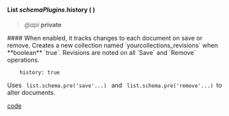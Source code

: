 #### List _schemaPlugins_.history (  )  
> _@api_ **private**   

<div class="code-header"> 
#### When enabled, it tracks changes to each document on save or remove.  
Creates a new collection named `yourcollections_revisions` when **boolean** `true`.  
Revisions are noted on all `Save` and `Remove` operations.  
</div><pre class=" language-javascript"><code class="language-javascript">    history: true</code></pre>

Uses <code class="default-value"> list.schema.pre('save'...) </code> and <code class="default-value"> list.schema.pre('remove'...) </code>to alter documents.

<div class="code-header addGitHubLink" data-file="lib/schemaPlugins/history.js"><a href="#" class="loadCode">code</a></div><pre class=" language-javascript hideCode api"></pre> 

